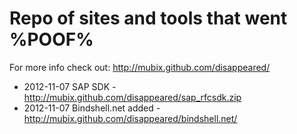 Repo of sites and tools that went %POOF%
===========

For more info check out: http://mubix.github.com/disappeared/

* 2012-11-07 SAP SDK - http://mubix.github.com/disappeared/sap_rfcsdk.zip
* 2012-11-07 Bindshell.net added - http://mubix.github.com/disappeared/bindshell.net/
